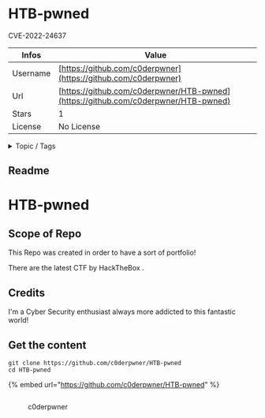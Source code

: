 # HTB-pwned

CVE-2022-24637

| Infos    | Value                                                              |
| -------- | -------------------------------------------------------------------|
| Username | [https://github.com/c0derpwner](https://github.com/c0derpwner) |
| Url      | [https://github.com/c0derpwner/HTB-pwned](https://github.com/c0derpwner/HTB-pwned)                                               |
| Stars    | 1                                                          |
| License  | No License                                                        |

<details>

<summary>Topic / Tags</summary>

* owa

</details>

## Readme

# HTB-pwned


## Scope of Repo

This Repo was created in order to have a sort of portfolio! 

There are the latest CTF by HackTheBox .




## Credits

I'm a Cyber Security enthusiast always more addicted to this fantastic world! 


## Get the content

```
git clone https://github.com/c0derpwner/HTB-pwned
cd HTB-pwned
```

{% embed url="https://github.com/c0derpwner/HTB-pwned" %}

<figure><img src="https://avatars.githubusercontent.com/u/112864964?v=4" alt=""><figcaption><p>c0derpwner</p></figcaption></figure>
